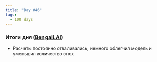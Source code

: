 ```yaml
---
title: "Day #46"
tags:
  - 100 days
---
```


### Итоги дня ([Bengali.AI](https://www.kaggle.com/c/bengaliai-cv19))
* Расчеты постоянно отваливались, немного облегчил модель и уменьшил количество эпох